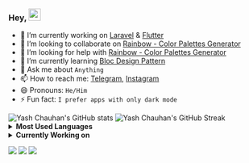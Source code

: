 ### Hey, <img src="https://github.com/rajput2107/rajput2107/blob/master/Assets/Hi.gif" width="24px">

<!--
**yc-codes/yc-codes** is a ✨ _special_ ✨ repository because its `README.md` (this file) appears on your GitHub profile.

Here are some ideas to get you started:

-->

- 🔭 I’m currently working on [Laravel](https://laravel.com/) & [Flutter](https://flutter.dev/)
- 👯 I’m looking to collaborate on [Rainbow - Color Palettes Generator](https://github.com/yc-codes/rainbow)
- 🤔 I’m looking for help with [Rainbow - Color Palettes Generator](https://github.com/yc-codes/rainbow)
- 🌱 I’m currently learning [Bloc Design Pattern](https://bloclibrary.dev/)
- 💬 Ask me about `Anything`
- 📫 How to reach me: [Telegram](https://t.me/yc_codes), [Instagram](https://www.instagram.com/yc_codes)
- 😄 Pronouns: `He/Him`
- ⚡ Fun fact: `I prefer apps with only dark mode`

<img src="https://yc-stats.vercel.app/api?username=yc-codes&show_icons=true&count_private=true&border_radius=12&title_color=58a6ff&bg_color=161b22&show_owner=true&text_color=c9d1d9&icon_color=58a6ff&hide_border=true" alt="Yash Chauhan's GitHub stats" />

<img src="https://github-readme-streak-stats.herokuapp.com/?user=yc-codes&hide_border=true&background=161b22&ring=27d545&fire=27d545&currStreakLabel=27d545&currStreakNum=f0f6fc&sideLabels=c9d1d9&dates=8b949e&sideNums=f0f6fc&stroke=30363d" alt="Yash Chauhan's GitHub Streak" />

<details>
 <summary><b>Most Used Languages</b></summary><br/>
 <img  src="https://github-readme-stats.vercel.app/api/top-langs/?username=yc-codes&show_icons=true&count_private=true&border_radius=12&layout=compact&title_color=58a6ff&bg_color=161b22&show_owner=true&text_color=c9d1d9&icon_color=58a6ff&hide_border=true" />
</details>

<details>
 <summary><b>Currently Working on</b></summary><br/>
 <img src="https://github-readme-stats.vercel.app/api/pin/?username=yc-codes&repo=rainbow&show_icons=true&count_private=true&border_radius=12&title_color=58a6ff&bg_color=161b22&text_color=c9d1d9&icon_color=58a6ff&hide_border=true" alt="Yash Chauhan is currentlt working on rainbow" />

</details>

<p>
 <img src="https://komarev.com/ghpvc/?username=yc-codes" />
 <img src="https://badges.pufler.dev/repos/yc-codes?&logo=github&logoColor=white" />
 <img src="https://badges.pufler.dev/commits/monthly/yc-codes?&logo=github&logoColor=white" />
</p>
